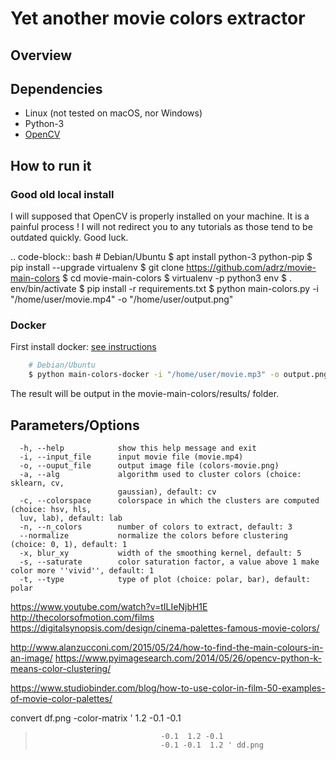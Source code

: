 # Yet another movie colors extractor

## Overview

## Dependencies

* Linux (not tested on macOS, nor Windows)
* Python-3
* [OpenCV](https://opencv.org/)

## How to run it

### Good old local install

I will supposed that OpenCV is properly installed on your machine. It is a painful
process ! I will not redirect you to any tutorials as those tend to be outdated
quickly. Good luck.

.. code-block:: bash
	# Debian/Ubuntu
	$ apt install python-3 python-pip
	$ pip install --upgrade virtualenv
	$ git clone https://github.com/adrz/movie-main-colors
	$ cd movie-main-colors
	$ virtualenv -p python3 env
	$ . env/bin/activate
	$ pip install -r requirements.txt
	$ python main-colors.py -i "/home/user/movie.mp4" -o "/home/user/output.png"

### Docker

First install docker: [see instructions](https://docs.docker.com/install/)

```bash
	# Debian/Ubuntu
	$ python main-colors-docker -i "/home/user/movie.mp3" -o output.png
```

The result will be output in the movie-main-colors/results/ folder.

## Parameters/Options

```
  -h, --help            show this help message and exit
  -i, --input_file      input movie file (movie.mp4)
  -o, --ouput_file      output image file (colors-movie.png)
  -a, --alg             algorithm used to cluster colors (choice: sklearn, cv,
                        gaussian), default: cv
  -c, --colorspace      colorspace in which the clusters are computed (choice: hsv, hls,
  luv, lab), default: lab
  -n, --n_colors        number of colors to extract, default: 3
  --normalize           normalize the colors before clustering (choice: 0, 1), default: 1
  -x, blur_xy           width of the smoothing kernel, default: 5
  -s, --saturate        color saturation factor, a value above 1 make color more ''vivid'', default: 1
  -t, --type            type of plot (choice: polar, bar), default: polar
```

https://www.youtube.com/watch?v=tILIeNjbH1E
http://thecolorsofmotion.com/films
https://digitalsynopsis.com/design/cinema-palettes-famous-movie-colors/

http://www.alanzucconi.com/2015/05/24/how-to-find-the-main-colours-in-an-image/
https://www.pyimagesearch.com/2014/05/26/opencv-python-k-means-color-clustering/

https://www.studiobinder.com/blog/how-to-use-color-in-film-50-examples-of-movie-color-palettes/



 convert df.png -color-matrix '  1.2 -0.1 -0.1
>                                 -0.1  1.2 -0.1
>                                 -0.1 -0.1  1.2 ' dd.png
